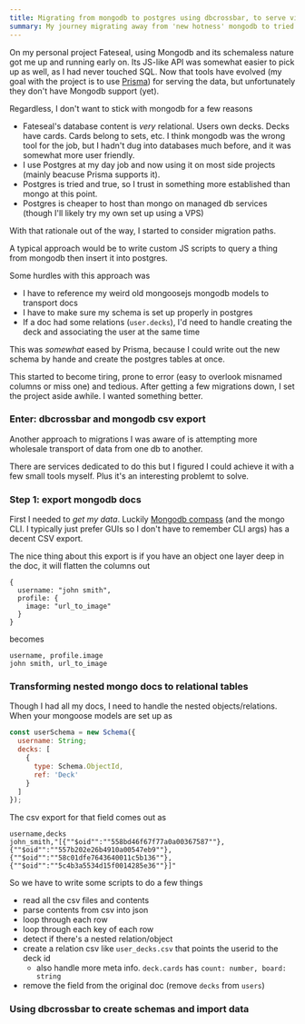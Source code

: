 ```yaml
---
title: Migrating from mongodb to postgres using dbcrossbar, to serve via prisma
summary: My journey migrating away from 'new hotness' mongodb to tried and true postgresql.
---
```


On my personal project Fateseal, using Mongodb and its schemaless nature got me up and running early on. Its JS-like API was somewhat easier to pick up as well, as I had never touched SQL. Now that tools have evolved (my goal with the project is to use [Prisma](https://www.prisma.io/)) for serving the data, but unfortunately they don't have Mongodb support (yet).

Regardless, I don't want to stick with mongodb for a few reasons

- Fateseal's database content is _very_ relational. Users own decks. Decks have cards. Cards belong to sets, etc. I think mongodb was the wrong tool for the job, but I hadn't dug into databases much before, and it was somewhat more user friendly.
- I use Postgres at my day job and now using it on most side projects (mainly beacuse Prisma supports it).
- Postgres is tried and true, so I trust in something more established than mongo at this point.
- Postgres is cheaper to host than mongo on managed db services (though I'll likely try my own set up using a VPS)

With that rationale out of the way, I started to consider migration paths.

A typical approach would be to write custom JS scripts to query a thing from mongodb then insert it into postgres.

Some hurdles with this approach was

- I have to reference my weird old mongoosejs mongodb models to transport docs
- I have to make sure my schema is set up properly in postgres
- If a doc had some relations (`user.decks`), I'd need to handle creating the deck and associating the user at the same time

This was _somewhat_ eased by Prisma, because I could write out the new schema by hande and create the postgres tables at once.

This started to become tiring, prone to error (easy to overlook misnamed columns or miss one) and tedious. After getting a few migrations down, I set the project aside awhile. I wanted something better.

### Enter: dbcrossbar and mongodb csv export

Another approach to migrations I was aware of is attempting more wholesale transport of data from one db to another.

There are services dedicated to do this but I figured I could achieve it with a few small tools myself. Plus it's an interesting problemt to solve.

### Step 1: export mongodb docs

First I needed to _get my data_. Luckily [Mongodb compass](https://www.mongodb.com/products/compass) (and the mongo CLI. I typically just prefer GUIs so I don't have to remember CLI args) has a decent CSV export.

The nice thing about this export is if you have an object one layer deep in the doc, it will flatten the columns out

```
{
  username: "john smith",
  profile: {
    image: "url_to_image"
  }
}
```

becomes

```csv
username, profile.image
john smith, url_to_image
```

<!-- TOOD: show how to export with screenshots -->

### Transforming nested mongo docs to relational tables

Though I had all my docs, I need to handle the nested objects/relations. When your mongoose models are set up as

```js
const userSchema = new Schema({
  username: String;
  decks: [
    {
      type: Schema.ObjectId,
      ref: 'Deck'
    }
  ]
});
```

The csv export for that field comes out as

```csv
username,decks
john_smith,"[{""$oid"":""558bd46f67f77a0a00367587""},{""$oid"":""557b202e26b4910a00547eb9""},{""$oid"":""58c01dfe7643640011c5b136""},{""$oid"":""5c4b3a5534d15f0014285e36""}]"
```

So we have to write some scripts to do a few things

- read all the csv files and contents
- parse contents from csv into json
- loop through each row
- loop through each key of each row
- detect if there's a nested relation/object
- create a relation csv like `user_decks.csv` that points the userid to the deck id
  - also handle more meta info. `deck.cards` has `count: number, board: string`
- remove the field from the original doc (remove `decks` from `users`)

### Using dbcrossbar to create schemas and import data
